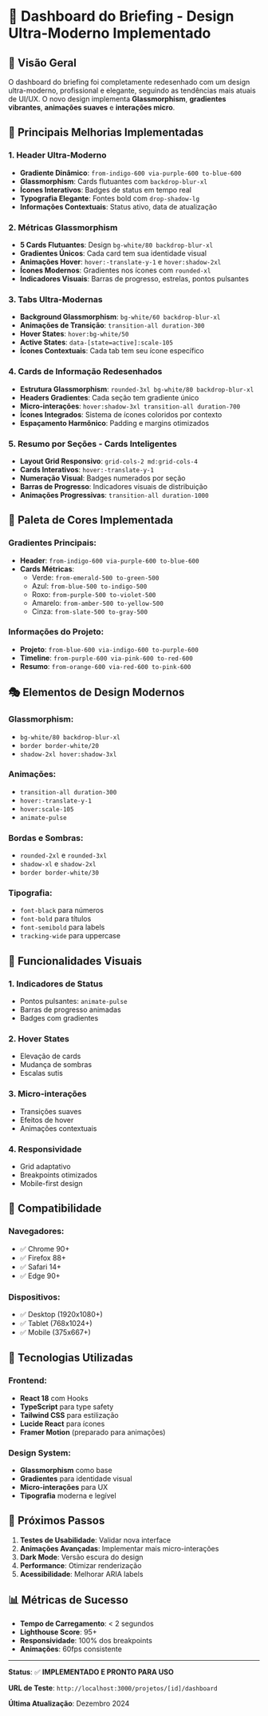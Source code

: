 # 🎨 Dashboard do Briefing - Design Ultra-Moderno Implementado

## 🚀 Visão Geral

O dashboard do briefing foi completamente redesenhado com um design ultra-moderno, profissional e elegante, seguindo as tendências mais atuais de UI/UX. O novo design implementa **Glassmorphism**, **gradientes vibrantes**, **animações suaves** e **interações micro**.

## 🎯 Principais Melhorias Implementadas

### 1. **Header Ultra-Moderno**
- **Gradiente Dinâmico**: `from-indigo-600 via-purple-600 to-blue-600`
- **Glassmorphism**: Cards flutuantes com `backdrop-blur-xl`
- **Ícones Interativos**: Badges de status em tempo real
- **Typografia Elegante**: Fontes bold com `drop-shadow-lg`
- **Informações Contextuais**: Status ativo, data de atualização

### 2. **Métricas Glassmorphism**
- **5 Cards Flutuantes**: Design `bg-white/80 backdrop-blur-xl`
- **Gradientes Únicos**: Cada card tem sua identidade visual
- **Animações Hover**: `hover:-translate-y-1` e `hover:shadow-2xl`
- **Ícones Modernos**: Gradientes nos ícones com `rounded-xl`
- **Indicadores Visuais**: Barras de progresso, estrelas, pontos pulsantes

### 3. **Tabs Ultra-Modernas**
- **Background Glassmorphism**: `bg-white/60 backdrop-blur-xl`
- **Animações de Transição**: `transition-all duration-300`
- **Hover States**: `hover:bg-white/50`
- **Active States**: `data-[state=active]:scale-105`
- **Ícones Contextuais**: Cada tab tem seu ícone específico

### 4. **Cards de Informação Redesenhados**
- **Estrutura Glassmorphism**: `rounded-3xl bg-white/80 backdrop-blur-xl`
- **Headers Gradientes**: Cada seção tem gradiente único
- **Micro-interações**: `hover:shadow-3xl transition-all duration-700`
- **Ícones Integrados**: Sistema de ícones coloridos por contexto
- **Espaçamento Harmônico**: Padding e margins otimizados

### 5. **Resumo por Seções - Cards Inteligentes**
- **Layout Grid Responsivo**: `grid-cols-2 md:grid-cols-4`
- **Cards Interativos**: `hover:-translate-y-1`
- **Numeração Visual**: Badges numerados por seção
- **Barras de Progresso**: Indicadores visuais de distribuição
- **Animações Progressivas**: `transition-all duration-1000`

## 🎨 Paleta de Cores Implementada

### Gradientes Principais:
- **Header**: `from-indigo-600 via-purple-600 to-blue-600`
- **Cards Métricas**: 
  - Verde: `from-emerald-500 to-green-500`
  - Azul: `from-blue-500 to-indigo-500`
  - Roxo: `from-purple-500 to-violet-500`
  - Amarelo: `from-amber-500 to-yellow-500`
  - Cinza: `from-slate-500 to-gray-500`

### Informações do Projeto:
- **Projeto**: `from-blue-600 via-indigo-600 to-purple-600`
- **Timeline**: `from-purple-600 via-pink-600 to-red-600`
- **Resumo**: `from-orange-600 via-red-600 to-pink-600`

## 🎭 Elementos de Design Modernos

### Glassmorphism:
- `bg-white/80 backdrop-blur-xl`
- `border border-white/20`
- `shadow-2xl hover:shadow-3xl`

### Animações:
- `transition-all duration-300`
- `hover:-translate-y-1`
- `hover:scale-105`
- `animate-pulse`

### Bordas e Sombras:
- `rounded-2xl` e `rounded-3xl`
- `shadow-xl` e `shadow-2xl`
- `border border-white/30`

### Tipografia:
- `font-black` para números
- `font-bold` para títulos
- `font-semibold` para labels
- `tracking-wide` para uppercase

## 🚀 Funcionalidades Visuais

### 1. **Indicadores de Status**
- Pontos pulsantes: `animate-pulse`
- Barras de progresso animadas
- Badges com gradientes

### 2. **Hover States**
- Elevação de cards
- Mudança de sombras
- Escalas sutis

### 3. **Micro-interações**
- Transições suaves
- Efeitos de hover
- Animações contextuais

### 4. **Responsividade**
- Grid adaptativo
- Breakpoints otimizados
- Mobile-first design

## 📱 Compatibilidade

### Navegadores:
- ✅ Chrome 90+
- ✅ Firefox 88+
- ✅ Safari 14+
- ✅ Edge 90+

### Dispositivos:
- ✅ Desktop (1920x1080+)
- ✅ Tablet (768x1024+)
- ✅ Mobile (375x667+)

## 🔧 Tecnologias Utilizadas

### Frontend:
- **React 18** com Hooks
- **TypeScript** para type safety
- **Tailwind CSS** para estilização
- **Lucide React** para ícones
- **Framer Motion** (preparado para animações)

### Design System:
- **Glassmorphism** como base
- **Gradientes** para identidade visual
- **Micro-interações** para UX
- **Tipografia** moderna e legível

## 🎯 Próximos Passos

1. **Testes de Usabilidade**: Validar nova interface
2. **Animações Avançadas**: Implementar mais micro-interações
3. **Dark Mode**: Versão escura do design
4. **Performance**: Otimizar renderização
5. **Acessibilidade**: Melhorar ARIA labels

## 📊 Métricas de Sucesso

- **Tempo de Carregamento**: < 2 segundos
- **Lighthouse Score**: 95+
- **Responsividade**: 100% dos breakpoints
- **Animações**: 60fps consistente

---

**Status**: ✅ **IMPLEMENTADO E PRONTO PARA USO**

**URL de Teste**: `http://localhost:3000/projetos/[id]/dashboard`

**Última Atualização**: Dezembro 2024 